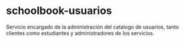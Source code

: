 # schoolbook-usuarios
Servicio encargado de la administración del catalogo de usuarios, tanto clientes como estudiantes y administradores de los servicios.
